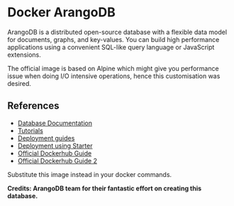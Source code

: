<!-- [![dockeri.co](http://dockeri.co/image/_/arangodb)](https://registry.hub.docker.com/_/arangodb/) -->

# Docker ArangoDB
ArangoDB is a distributed open-source database with a flexible data model for documents, graphs, and key-values. You can build high performance applications using a convenient SQL-like query language or JavaScript extensions.

The official image is based on Alpine which might give you performance issue when doing I/O intensive operations, hence this customisation was desired. 


## References

- [Database Documentation](https://www.arangodb.com/docs/stable/)
- [Tutorials](https://www.arangodb.com/learn/)
- [Deployment guides](https://www.arangodb.com/docs/stable/deployment.html)
- [Deployment using Starter](https://www.arangodb.com/docs/stable/deployment-arango-dbstarter.html)
- [Official Dockerhub Guide](https://registry.hub.docker.com/r/arangodb/arangodb)
- [Official Dockerhub Guide 2](https://hub.docker.com/_/arangodb/)

Substitute this image instead in your docker commands.

**Credits: ArangoDB team for their fantastic effort on creating this database.**